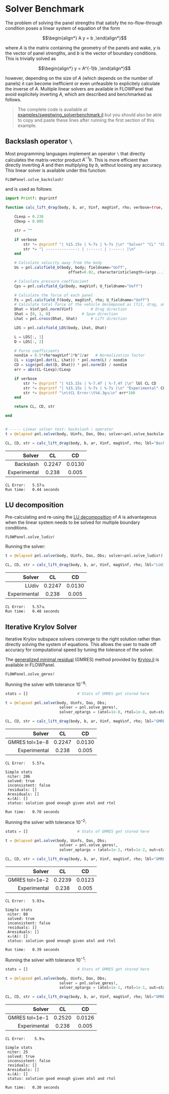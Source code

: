 # Solver Benchmark

The problem of solving the panel strengths that satisfy the
no-flow-through condition poses a linear system of equation of the form

```math
\begin{align*}
        A y = b
,\end{align*}
```

where $A$ is the matrix containing the geometry of the panels and wake,
$y$ is the vector of panel strengths, and $b$ is the vector of boundary
conditions.
This is trivially solved as

```math
\begin{align*}
        y = A^{-1}b
,\end{align*}
```

however, depending on the size of $A$ (which depends on the number of
panels) it can become inefficient or even unfeasible to explicitely
calculate the inverse of $A$.
Multiple linear solvers are available in FLOWPanel that avoid
explicitely inverting $A$, which are described and benchmarked as
follows.

> The complete code is available at [examples/sweptwing_solverbenchmark.jl](https://github.com/byuflowlab/FLOWPanel.jl/blob/master/examples/sweptwing_solverbenchmark.jl) but you should also be able to copy and paste these lines after running the first section of this example.


## Backslash operator `\`

Most programming languages implement an operator `\` that directly
calculates the matrix-vector product $A^{-1}b$.
This is more efficient than directly inverting $A$ and then multiplying
by $b$, without loosing any accuracy.
This linear solver is available under this function:
```@docs
FLOWPanel.solve_backslash!
```
and is used as follows:

```julia
import Printf: @sprintf

function calc_lift_drag(body, b, ar, Vinf, magVinf, rho; verbose=true, lbl="")

    CLexp = 0.238
    CDexp = 0.005

    str = ""

    if verbose
        str *= @sprintf "| %15.15s | %-7s | %-7s |\n" "Solver" "CL" "CD"
        str *= "| --------------: | :-----: | :-----: |\n"
    end

    # Calculate velocity away from the body
    Us = pnl.calcfield_U(body, body; fieldname="Uoff",
                            offset=0.02, characteristiclength=(args...)->b/ar)

    # Calculate pressure coeffiecient
    Cps = pnl.calcfield_Cp(body, magVinf; U_fieldname="Uoff")

    # Calculate the force of each panel
    Fs = pnl.calcfield_F(body, magVinf, rho; U_fieldname="Uoff")
    # Calculate total force of the vehicle decomposed as lfit, drag, and sideslip
    Dhat = Vinf/pnl.norm(Vinf)        # Drag direction
    Shat = [0, 1, 0]              # Span direction
    Lhat = pnl.cross(Dhat, Shat)      # Lift direction

    LDS = pnl.calcfield_LDS(body, Lhat, Dhat)

    L = LDS[:, 1]
    D = LDS[:, 2]

    # Force coefficients
    nondim = 0.5*rho*magVinf^2*b^2/ar   # Normalization factor
    CL = sign(pnl.dot(L, Lhat)) * pnl.norm(L) / nondim
    CD = sign(pnl.dot(D, Dhat)) * pnl.norm(D) / nondim
    err = abs(CL-CLexp)/CLexp

    if verbose
        str *= @sprintf "| %15.15s | %-7.4f | %-7.4f |\n" lbl CL CD
        str *= @sprintf "| %15.15s | %-7s | %-7s |\n" "Experimental" CLexp CDexp
        str *= @sprintf "\n\tCL Error:\t%4.3g﹪\n" err*100
    end

    return CL, CD, str

end


# ----- Linear solver test: backslash \ operator
t = @elapsed pnl.solve(body, Uinfs, Das, Dbs; solver=pnl.solve_backslash!)

CL, CD, str = calc_lift_drag(body, b, ar, Vinf, magVinf, rho; lbl="Backslash")
```


|          Solver | CL      | CD      |
| --------------: | :-----: | :-----: |
|       Backslash | 0.2247  | 0.0130  |
|    Experimental | 0.238   | 0.005   |

	CL Error:	5.57﹪
	Run time:	0.44 seconds

## LU decomposition

Pre-calculating and re-using the
[LU decomposition](https://en.wikipedia.org/wiki/LU_decomposition) of $A$
is advantageous when the linear system needs to be solved for multiple
boundary conditions.

```@docs
FLOWPanel.solve_ludiv!
```

Running the solver:

```julia
t = @elapsed pnl.solve(body, Uinfs, Das, Dbs; solver=pnl.solve_ludiv!)

CL, CD, str = calc_lift_drag(body, b, ar, Vinf, magVinf, rho; lbl="LUdiv")
```
|          Solver | CL      | CD      |
| --------------: | :-----: | :-----: |
|           LUdiv | 0.2247  | 0.0130  |
|    Experimental | 0.238   | 0.005   |

	CL Error:	5.57﹪
	Run time:	0.48 seconds

## Iterative Krylov Solver

Iterative Krylov subspace solvers converge to the right solution
rather than directly solving the system of equations.
This allows the user to trade off accuracy for computational speed by
tuning the tolerance of the solver.

The [generalized minimal residual](https://en.wikipedia.org/wiki/Generalized_minimal_residual_method)
(GMRES) method provided by
[Krylov.jl](https://juliasmoothoptimizers.github.io/Krylov.jl/stable/solvers/unsymmetric/#GMRES)
is available in FLOWPanel.

```@docs
FLOWPanel.solve_gmres!
```

Running the solver with tolerance $10^{-8}$:
```julia
stats = []                      # Stats of GMRES get stored here

t = @elapsed pnl.solve(body, Uinfs, Das, Dbs;
                        solver = pnl.solve_gmres!,
                        solver_optargs = (atol=1e-8, rtol=1e-8, out=stats))

CL, CD, str = calc_lift_drag(body, b, ar, Vinf, magVinf, rho; lbl="GMRES tol=1e-8")
```
|          Solver | CL      | CD      |
| --------------: | :-----: | :-----: |
|  GMRES tol=1e-8 | 0.2247  | 0.0130  |
|    Experimental | 0.238   | 0.005   |

	CL Error:	5.57﹪

	Simple stats
	 niter: 286
	 solved: true
	 inconsistent: false
	 residuals: []
	 Aresiduals: []
	 κ₂(A): []
	 status: solution good enough given atol and rtol
	
	Run time:	0.70 seconds

Running the solver with tolerance $10^{-2}$:
```julia
stats = []                      # Stats of GMRES get stored here

t = @elapsed pnl.solve(body, Uinfs, Das, Dbs;
                        solver = pnl.solve_gmres!,
                        solver_optargs = (atol=1e-2, rtol=1e-2, out=stats))

CL, CD, str = calc_lift_drag(body, b, ar, Vinf, magVinf, rho; lbl="GMRES tol=1e-2")
```
|          Solver | CL      | CD      |
| --------------: | :-----: | :-----: |
|  GMRES tol=1e-2 | 0.2239  | 0.0123  |
|    Experimental | 0.238   | 0.005   |

	CL Error:	5.93﹪

	Simple stats
	 niter: 88
	 solved: true
	 inconsistent: false
	 residuals: []
	 Aresiduals: []
	 κ₂(A): []
	 status: solution good enough given atol and rtol
	
	Run time:	0.39 seconds

Running the solver with tolerance $10^{-1}$:
```julia
stats = []                      # Stats of GMRES get stored here

t = @elapsed pnl.solve(body, Uinfs, Das, Dbs;
                        solver = pnl.solve_gmres!,
                        solver_optargs = (atol=1e-1, rtol=1e-1, out=stats))

CL, CD, str = calc_lift_drag(body, b, ar, Vinf, magVinf, rho; lbl="GMRES tol=1e-1")
```
|          Solver | CL      | CD      |
| --------------: | :-----: | :-----: |
|  GMRES tol=1e-1 | 0.2520  | 0.0126  |
|    Experimental | 0.238   | 0.005   |

	CL Error:	 5.9﹪

	Simple stats
	 niter: 25
	 solved: true
	 inconsistent: false
	 residuals: []
	 Aresiduals: []
	 κ₂(A): []
	 status: solution good enough given atol and rtol
	
	Run time:	0.30 seconds

